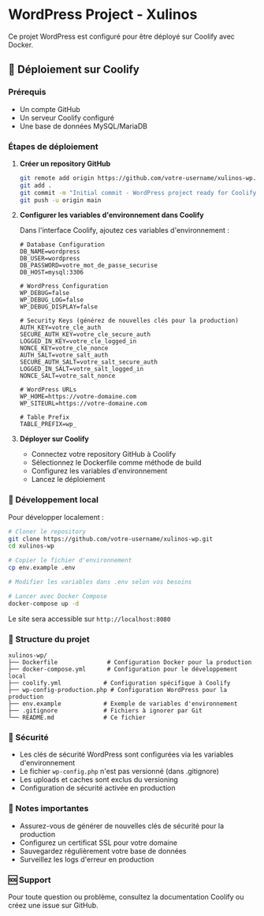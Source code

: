 # WordPress Project - Xulinos

Ce projet WordPress est configuré pour être déployé sur Coolify avec Docker.

## 🚀 Déploiement sur Coolify

### Prérequis
- Un compte GitHub
- Un serveur Coolify configuré
- Une base de données MySQL/MariaDB

### Étapes de déploiement

1. **Créer un repository GitHub**
   ```bash
   git remote add origin https://github.com/votre-username/xulinos-wp.git
   git add .
   git commit -m "Initial commit - WordPress project ready for Coolify"
   git push -u origin main
   ```

2. **Configurer les variables d'environnement dans Coolify**
   
   Dans l'interface Coolify, ajoutez ces variables d'environnement :
   
   ```env
   # Database Configuration
   DB_NAME=wordpress
   DB_USER=wordpress
   DB_PASSWORD=votre_mot_de_passe_securise
   DB_HOST=mysql:3306
   
   # WordPress Configuration
   WP_DEBUG=false
   WP_DEBUG_LOG=false
   WP_DEBUG_DISPLAY=false
   
   # Security Keys (générez de nouvelles clés pour la production)
   AUTH_KEY=votre_cle_auth
   SECURE_AUTH_KEY=votre_cle_secure_auth
   LOGGED_IN_KEY=votre_cle_logged_in
   NONCE_KEY=votre_cle_nonce
   AUTH_SALT=votre_salt_auth
   SECURE_AUTH_SALT=votre_salt_secure_auth
   LOGGED_IN_SALT=votre_salt_logged_in
   NONCE_SALT=votre_salt_nonce
   
   # WordPress URLs
   WP_HOME=https://votre-domaine.com
   WP_SITEURL=https://votre-domaine.com
   
   # Table Prefix
   TABLE_PREFIX=wp_
   ```

3. **Déployer sur Coolify**
   - Connectez votre repository GitHub à Coolify
   - Sélectionnez le Dockerfile comme méthode de build
   - Configurez les variables d'environnement
   - Lancez le déploiement

### 🔧 Développement local

Pour développer localement :

```bash
# Cloner le repository
git clone https://github.com/votre-username/xulinos-wp.git
cd xulinos-wp

# Copier le fichier d'environnement
cp env.example .env

# Modifier les variables dans .env selon vos besoins

# Lancer avec Docker Compose
docker-compose up -d
```

Le site sera accessible sur `http://localhost:8080`

### 📁 Structure du projet

```
xulinos-wp/
├── Dockerfile              # Configuration Docker pour la production
├── docker-compose.yml      # Configuration pour le développement local
├── coolify.yml            # Configuration spécifique à Coolify
├── wp-config-production.php # Configuration WordPress pour la production
├── env.example            # Exemple de variables d'environnement
├── .gitignore             # Fichiers à ignorer par Git
└── README.md              # Ce fichier
```

### 🔐 Sécurité

- Les clés de sécurité WordPress sont configurées via les variables d'environnement
- Le fichier `wp-config.php` n'est pas versionné (dans .gitignore)
- Les uploads et caches sont exclus du versioning
- Configuration de sécurité activée en production

### 📝 Notes importantes

- Assurez-vous de générer de nouvelles clés de sécurité pour la production
- Configurez un certificat SSL pour votre domaine
- Sauvegardez régulièrement votre base de données
- Surveillez les logs d'erreur en production

### 🆘 Support

Pour toute question ou problème, consultez la documentation Coolify ou créez une issue sur GitHub.
